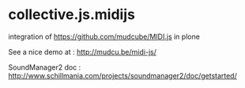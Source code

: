 collective.js.midijs
====================

integration of https://github.com/mudcube/MIDI.js in plone

See a nice demo at : http://mudcu.be/midi-js/

SoundManager2 doc : http://www.schillmania.com/projects/soundmanager2/doc/getstarted/


